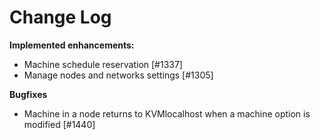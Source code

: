 # Change Log

**Implemented enhancements:**

- Machine schedule reservation [\#1337]
- Manage nodes and networks settings [\#1305]

**Bugfixes**

- Machine in a node returns to KVMlocalhost when a machine option is modified [\#1440]
